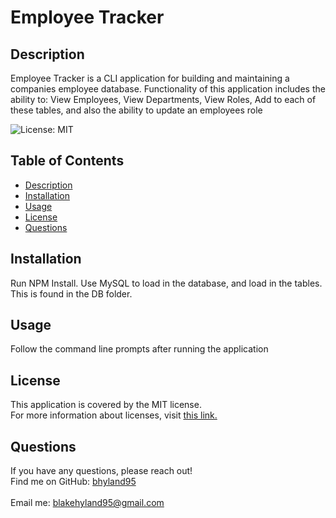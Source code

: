 
  # Employee Tracker
 
  ## Description
  Employee Tracker is a CLI application for building and maintaining a companies employee database. Functionality of this application includes the ability to: View Employees, View Departments, View Roles, Add to each of these tables, and also the ability to update an employees role

  ![License: MIT](https://img.shields.io/badge/License-MIT-yellow.svg)

  ## Table of Contents
  - [Description](#description)
  - [Installation](#installation)
  - [Usage](#usage)
  - [License](#license)
  - [Questions](#questions)

  ## Installation
  Run NPM Install. Use MySQL to load in the database, and load in the tables. This is found in the DB folder.

  ## Usage
  Follow the command line prompts after running the application

  ## License
  This application is covered by the MIT license. 
  <br />
  For more information about licenses, visit [this link.](https://docs.github.com/en/repositories/managing-your-repositorys-settings-and-features/customizing-your-repository/licensing-a-repository)

  ## Questions
  If you have any questions, please reach out! 
  <br />
  Find me on GitHub: [bhyland95](https://github.com/bhyland95)<br />
  <br />
  Email me: blakehyland95@gmail.com